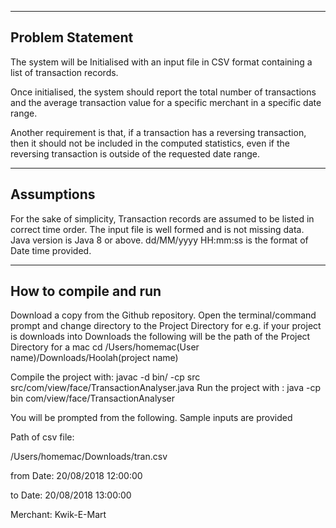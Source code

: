 ----------------------
Problem Statement
----------------------

The system will be Initialised with an input file in CSV format containing a list of transaction records.

Once initialised, the system should report the total number of transactions and the average transaction value for a specific merchant in a specific date range.

Another requirement is that, if a transaction has a reversing transaction, then it should not be included in the computed statistics, even if the reversing transaction is outside of the requested date range.

----------------------
Assumptions
----------------------

For the sake of simplicity,  Transaction records are assumed to be listed in correct time order.
The input file is well formed and is not missing data.
Java version is Java 8 or above.
dd/MM/yyyy HH:mm:ss is the format of Date time provided.

----------------------
How to compile and run
----------------------

Download a copy from the Github repository.
Open the terminal/command prompt and change directory to the Project Directory 
for e.g. if your project is downloads into Downloads the following 
will be the path of the Project Directory for a mac
cd /Users/homemac(User name)/Downloads/Hoolah(project name)

Compile the project with: javac -d bin/ -cp src src/com/view/face/TransactionAnalyser.java
Run the project with : java -cp bin com/view/face/TransactionAnalyser

You will be prompted from the following. Sample inputs are provided

Path of csv file: 

/Users/homemac/Downloads/tran.csv 

from Date: 
20/08/2018 12:00:00

to Date: 
20/08/2018 13:00:00

Merchant: 
Kwik-E-Mart


 
